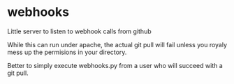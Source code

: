 webhooks
========

Little server to listen to webhook calls from github

While this can run under apache, the actual git pull will fail unless you royaly mess up the permisions in your directory.

Better to simply execute webhooks.py from a user who will succeed with a git pull.
